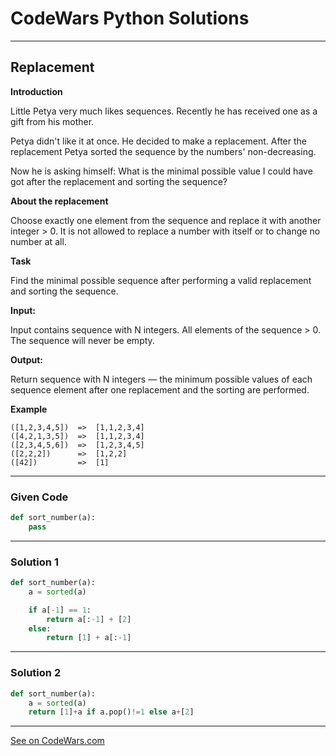 # CodeWars Python Solutions

---

## Replacement

**Introduction**

Little Petya very much likes sequences. Recently he has received one as a gift from his mother.

Petya didn't like it at once. He decided to make a replacement. After the replacement Petya sorted the sequence by the numbers' non-decreasing.

Now he is asking himself: What is the minimal possible value I could have got after the replacement and sorting the sequence?

**About the replacement**

Choose exactly one element from the sequence and replace it with another integer > 0. It is not allowed to replace a number with itself or to change no number at all.

**Task**

Find the minimal possible sequence after performing a valid replacement and sorting the sequence.

**Input:**

Input contains sequence with N integers. All elements of the sequence > 0. The sequence will never be empty.

**Output:**

Return sequence with N integers — the minimum possible values of each sequence element after one replacement and the sorting are performed.

**Example**

```
([1,2,3,4,5])  =>  [1,1,2,3,4]
([4,2,1,3,5])  =>  [1,1,2,3,4]
([2,3,4,5,6])  =>  [1,2,3,4,5]
([2,2,2])      =>  [1,2,2]
([42])         =>  [1]
```


---

### Given Code


```python
def sort_number(a):
    pass
```

---

### Solution 1


```python
def sort_number(a):
    a = sorted(a)

    if a[-1] == 1:
        return a[:-1] + [2]
    else:
        return [1] + a[:-1]
```


---

### Solution 2


```python
def sort_number(a):
    a = sorted(a)
    return [1]+a if a.pop()!=1 else a+[2]
```


---


[See on CodeWars.com](https://www.codewars.com/kata/598d89971928a085c000001a/)
